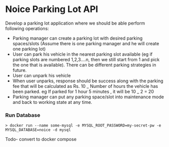 # Noice Parking Lot API

Develop a parking lot application where we should be able perform following operations:

- Parking manager can create a parking lot with desired parking spaces/slots (Assume there is one parking manager and he will create one parking lot)
- User can park his vehicle in the nearest parking slot available (eg if parking slots are numbered 1,2,3....n, then we still start from 1 and pick the one that is available). There can be different parking strategies in future.
- User can unpark his vehicle
- When user unparks, response should be success along with the parking fee that will be calculated as Rs. 10 _ Number of hours the vehicle has been parked. eg If parked for 1 hour 5 minutes , it will be 10 _ 2 = 20
- Parking manager can put any parking space/slot into maintenance mode and back to working state at any time.

### Run Database

```
> docker run --name some-mysql -e MYSQL_ROOT_PASSWORD=my-secret-pw -e MYSQL_DATABASE=noice -d mysql
```

Todo- convert to docker compose
